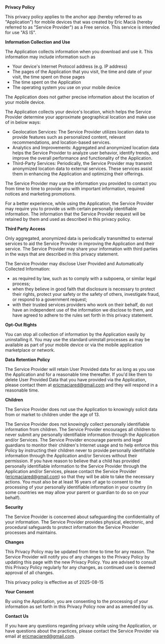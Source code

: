 **Privacy Policy**

This privacy policy applies to the anchor app (hereby referred to as "Application") for mobile
devices that was created by Eric Macià (hereby referred to as "Service Provider") as a Free service.
This service is intended for use "AS IS".

**Information Collection and Use**

The Application collects information when you download and use it. This information may include
information such as

* Your device's Internet Protocol address (e.g. IP address)
* The pages of the Application that you visit, the time and date of your visit, the time spent on
  those pages
* The time spent on the Application
* The operating system you use on your mobile device

The Application does not gather precise information about the location of your mobile device.

The Application collects your device's location, which helps the Service Provider determine your
approximate geographical location and make use of in below ways:

* Geolocation Services: The Service Provider utilizes location data to provide features such as
  personalized content, relevant recommendations, and location-based services.
* Analytics and Improvements: Aggregated and anonymized location data helps the Service Provider to
  analyze user behavior, identify trends, and improve the overall performance and functionality of
  the Application.
* Third-Party Services: Periodically, the Service Provider may transmit anonymized location data to
  external services. These services assist them in enhancing the Application and optimizing their
  offerings.

The Service Provider may use the information you provided to contact you from time to time to
provide you with important information, required notices and marketing promotions.

For a better experience, while using the Application, the Service Provider may require you to
provide us with certain personally identifiable information. The information that the Service
Provider request will be retained by them and used as described in this privacy policy.

**Third Party Access**

Only aggregated, anonymized data is periodically transmitted to external services to aid the Service
Provider in improving the Application and their service. The Service Provider may share your
information with third parties in the ways that are described in this privacy statement.

The Service Provider may disclose User Provided and Automatically Collected Information:

* as required by law, such as to comply with a subpoena, or similar legal process;
* when they believe in good faith that disclosure is necessary to protect their rights, protect your
  safety or the safety of others, investigate fraud, or respond to a government request;
* with their trusted services providers who work on their behalf, do not have an independent use of
  the information we disclose to them, and have agreed to adhere to the rules set forth in this
  privacy statement.

**Opt-Out Rights**

You can stop all collection of information by the Application easily by uninstalling it. You may use
the standard uninstall processes as may be available as part of your mobile device or via the mobile
application marketplace or network.

**Data Retention Policy**

The Service Provider will retain User Provided data for as long as you use the Application and for a
reasonable time thereafter. If you'd like them to delete User Provided Data that you have provided
via the Application, please contact them at ericmaciared@gmail.com and they will respond in a
reasonable time.

**Children**

The Service Provider does not use the Application to knowingly solicit data from or market to
children under the age of 13.

The Service Provider does not knowingly collect personally identifiable information from children.
The Service Provider encourages all children to never submit any personally identifiable information
through the Application and/or Services. The Service Provider encourage parents and legal guardians
to monitor their children's Internet usage and to help enforce this Policy by instructing their
children never to provide personally identifiable information through the Application and/or
Services without their permission. If you have reason to believe that a child has provided
personally identifiable information to the Service Provider through the Application and/or Services,
please contact the Service Provider (ericmaciared@gmail.com) so that they will be able to take the
necessary actions. You must also be at least 16 years of age to consent to the processing of your
personally identifiable information in your country (in some countries we may allow your parent or
guardian to do so on your behalf).

**Security**

The Service Provider is concerned about safeguarding the confidentiality of your information. The
Service Provider provides physical, electronic, and procedural safeguards to protect information the
Service Provider processes and maintains.

**Changes**

This Privacy Policy may be updated from time to time for any reason. The Service Provider will
notify you of any changes to the Privacy Policy by updating this page with the new Privacy Policy.
You are advised to consult this Privacy Policy regularly for any changes, as continued use is deemed
approval of all changes.

This privacy policy is effective as of 2025-08-15

**Your Consent**

By using the Application, you are consenting to the processing of your information as set forth in
this Privacy Policy now and as amended by us.

**Contact Us**

If you have any questions regarding privacy while using the Application, or have questions about the
practices, please contact the Service Provider via email at ericmaciared@gmail.com.


